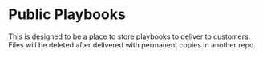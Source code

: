 # Public Playbooks

This is designed to be a place to store playbooks to deliver to customers.  Files will be deleted after delivered with permanent copies in another repo.
